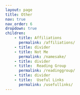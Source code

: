 ```yaml
---
layout: page
title: Other
nav: true
nav_order: 6
dropdown: true
children: 
    - title: Affiliations
      permalink: /affiliations/
    - title: divider
    - title: Not Me
      permalink: /namesake/
    - title: divider
    - title:  Reading Group
      permalink: /readinggroup/
    - title: divider
    - title:  Useful Links
      permalink: /usefullinks/
---
```



